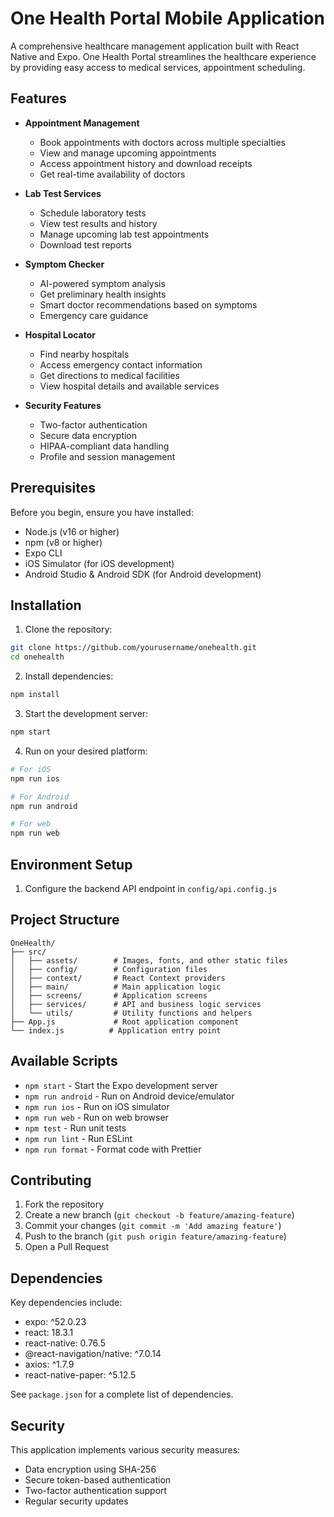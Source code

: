 # One Health Portal Mobile Application

A comprehensive healthcare management application built with React Native and Expo. One Health Portal streamlines the healthcare experience by providing easy access to medical services, appointment scheduling.

## Features

- **Appointment Management**
  - Book appointments with doctors across multiple specialties
  - View and manage upcoming appointments
  - Access appointment history and download receipts
  - Get real-time availability of doctors

- **Lab Test Services**
  - Schedule laboratory tests
  - View test results and history
  - Manage upcoming lab test appointments
  - Download test reports

- **Symptom Checker**
  - AI-powered symptom analysis
  - Get preliminary health insights
  - Smart doctor recommendations based on symptoms
  - Emergency care guidance

- **Hospital Locator**
  - Find nearby hospitals
  - Access emergency contact information
  - Get directions to medical facilities
  - View hospital details and available services

- **Security Features**
  - Two-factor authentication
  - Secure data encryption
  - HIPAA-compliant data handling
  - Profile and session management

## Prerequisites

Before you begin, ensure you have installed:
- Node.js (v16 or higher)
- npm (v8 or higher)
- Expo CLI
- iOS Simulator (for iOS development)
- Android Studio & Android SDK (for Android development)

## Installation

1. Clone the repository:
```bash
git clone https://github.com/yourusername/onehealth.git
cd onehealth
```

2. Install dependencies:
```bash
npm install
```

3. Start the development server:
```bash
npm start
```

4. Run on your desired platform:
```bash
# For iOS
npm run ios

# For Android
npm run android

# For web
npm run web
```

## Environment Setup

1. Configure the backend API endpoint in `config/api.config.js`

## Project Structure

```
OneHealth/
├── src/
│   ├── assets/        # Images, fonts, and other static files
│   ├── config/        # Configuration files
│   ├── context/       # React Context providers
│   ├── main/          # Main application logic
│   ├── screens/       # Application screens
│   ├── services/      # API and business logic services
│   └── utils/         # Utility functions and helpers
├── App.js             # Root application component
└── index.js          # Application entry point
```

## Available Scripts

- `npm start` - Start the Expo development server
- `npm run android` - Run on Android device/emulator
- `npm run ios` - Run on iOS simulator
- `npm run web` - Run on web browser
- `npm test` - Run unit tests
- `npm run lint` - Run ESLint
- `npm run format` - Format code with Prettier

## Contributing

1. Fork the repository
2. Create a new branch (`git checkout -b feature/amazing-feature`)
3. Commit your changes (`git commit -m 'Add amazing feature'`)
4. Push to the branch (`git push origin feature/amazing-feature`)
5. Open a Pull Request

## Dependencies

Key dependencies include:
- expo: ^52.0.23
- react: 18.3.1
- react-native: 0.76.5
- @react-navigation/native: ^7.0.14
- axios: ^1.7.9
- react-native-paper: ^5.12.5

See `package.json` for a complete list of dependencies.

## Security

This application implements various security measures:
- Data encryption using SHA-256
- Secure token-based authentication
- Two-factor authentication support
- Regular security updates
